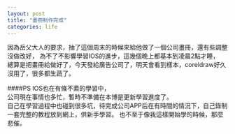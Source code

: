 ```yaml
---
layout: post
title: "畫冊制作完成"
categories: life
---
```

因為岳父大人的要求，抽了這個周末的時候來給他做了一個公司畫冊，還有些調整沒做改好，
為不了不影響學習IOS的進步，這幾個晚上都基本到凌晨2點才睡，   
總算是把畫冊給做好了，今天發給廣告公司了，明天會看到樣本，coreldraw好久沒用了，很多都生蔬了。

####PS
IOS也在有條不紊的學習中，   
公司現在事情也多忙，暫時不準備在本博是更新學習進度了。   
自己在學習過程中也碰到很多坑，待完成公司APP后在有時間的情況下，自己錄制一套完整的教程放到網上，供新手學習。
也不至于像我這樣開始學的時候，那麼悲催。
